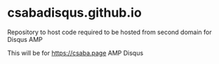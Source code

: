# csabadisqus.github.io
Repository to host code required to be hosted from second domain for Disqus AMP

This will be for https://csaba.page AMP Disqus
